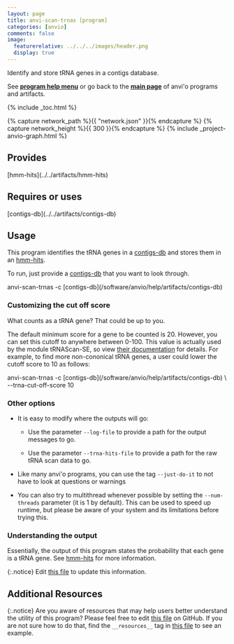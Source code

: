 ```yaml
---
layout: page
title: anvi-scan-trnas [program]
categories: [anvio]
comments: false
image:
  featurerelative: ../../../images/header.png
  display: true
---
```


Identify and store tRNA genes in a contigs database.

See **[program help menu](../../../vignette#anvi-scan-trnas)** or go back to the **[main page](../../)** of anvi'o programs and artifacts.


{% include _toc.html %}
<div id="svg" class="subnetwork"></div>
{% capture network_path %}{{ "network.json" }}{% endcapture %}
{% capture network_height %}{{ 300 }}{% endcapture %}
{% include _project-anvio-graph.html %}


## Provides

<p style="text-align: left" markdown="1"><span class="artifact-p">[hmm-hits](../../artifacts/hmm-hits)</span></p>

## Requires or uses

<p style="text-align: left" markdown="1"><span class="artifact-r">[contigs-db](../../artifacts/contigs-db)</span></p>

## Usage


This program identifies the tRNA genes in a <span class="artifact-n">[contigs-db](/software/anvio/help/artifacts/contigs-db)</span> and stores them in an <span class="artifact-n">[hmm-hits](/software/anvio/help/artifacts/hmm-hits)</span>. 

To run, just provide a <span class="artifact-n">[contigs-db](/software/anvio/help/artifacts/contigs-db)</span> that you want to look through. 

<div class="codeblock" markdown="1">
anvi&#45;scan&#45;trnas &#45;c <span class="artifact&#45;n">[contigs&#45;db](/software/anvio/help/artifacts/contigs&#45;db)</span>
</div>

### Customizing the cut off score

What counts as a tRNA gene? That could be up to you. 

The default minimum score for a gene to be counted is 20.  However, you can set this cutoff to anywhere between 0-100. This value is actually used by the module tRNAScan-SE, so view [their documentation](https://www.ncbi.nlm.nih.gov/pmc/articles/PMC6768409/) for details. For example, to find more non-cononical tRNA genes, a user could lower the cutoff score to 10 as follows:

<div class="codeblock" markdown="1">
anvi&#45;scan&#45;trnas &#45;c <span class="artifact&#45;n">[contigs&#45;db](/software/anvio/help/artifacts/contigs&#45;db)</span> \
                &#45;&#45;trna&#45;cut&#45;off&#45;score 10
</div>

### Other options 

- It is easy to modify where the outputs will go:

    - Use the parameter `--log-file` to provide a path for the output messages to go.
    
    - Use the parameter `--trna-hits-file` to provide a path for the raw tRNA scan data to go. 
    
- Like many anvi'o programs, you can use the tag `--just-do-it` to not have to look at questions or warnings

- You can also try to multithread whenever possible by setting the `--num-threads` parameter (it is 1 by default). This can be used to speed up runtime, but please be aware of your system and its limitations before trying this. 

### Understanding the output 

Essentially, the output of this program states the probability that each gene is a tRNA gene. See <span class="artifact-n">[hmm-hits](/software/anvio/help/artifacts/hmm-hits)</span> for more information. 


{:.notice}
Edit [this file](https://github.com/merenlab/anvio/tree/master/anvio/docs/programs/anvi-scan-trnas.md) to update this information.


## Additional Resources



{:.notice}
Are you aware of resources that may help users better understand the utility of this program? Please feel free to edit [this file](https://github.com/merenlab/anvio/tree/master/bin/anvi-scan-trnas) on GitHub. If you are not sure how to do that, find the `__resources__` tag in [this file](https://github.com/merenlab/anvio/blob/master/bin/anvi-interactive) to see an example.

